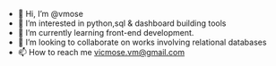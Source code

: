 - 👋 Hi, I’m @vmose
- 👀 I’m interested in python,sql & dashboard building tools
- 🌱 I’m currently learning front-end development.
- 💞️ I’m looking to collaborate on works involving relational databases
- 📫 How to reach me vicmose.vm@gmail.com

<!---
vmose/vmose is a ✨ special ✨ repository because its `README.md` (this file) appears on your GitHub profile.
You can click the Preview link to take a look at your changes.
--->
